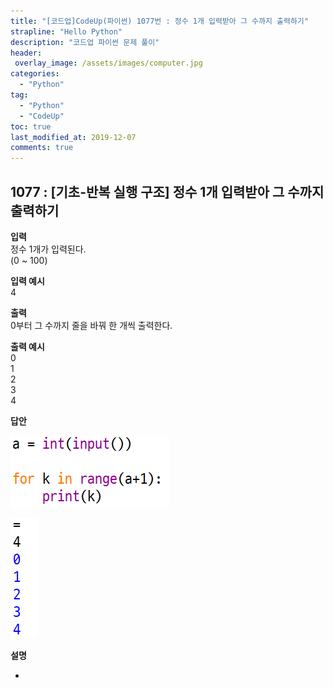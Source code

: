 ```yaml
---
title: "[코드업]CodeUp(파이썬) 1077번 : 정수 1개 입력받아 그 수까지 출력하기"
strapline: "Hello Python"
description: "코드업 파이썬 문제 풀이"
header:
 overlay_image: /assets/images/computer.jpg
categories:
  - "Python"
tag:
  - "Python"
  - "CodeUp"
toc: true
last_modified_at: 2019-12-07
comments: true
---
```


## 1077 : [기초-반복 실행 구조] 정수 1개 입력받아 그 수까지 출력하기


**입력**<br>
정수 1개가 입력된다.<br>
(0 ~ 100)

**입력 예시**<br>
4

**출력**<br>
0부터 그 수까지 줄을 바꿔 한 개씩 출력한다.

**출력 예시**<br>
0<br>
1<br>
2<br>
3<br>
4


**답안**<br>

![a1077](/assets/images/1077-1.jpg)<br>

![a1077](/assets/images/1077-2.jpg)


**설명**

-